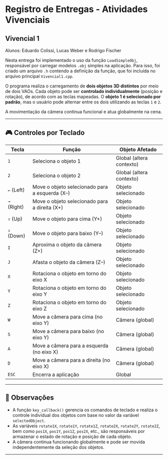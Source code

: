 # Registro de Entregas - Atividades Vivenciais

## Vivencial 1

Alunos: Eduardo Colissi, Lucas Weber e Rodrigo Fischer

Nesta entrega foi implementado o uso da função `LoadSimpleObj`, responsável por carregar modelos `.obj` simples na aplicação. Para isso, foi criado um arquivo `.h` contendo a definição da função, que foi incluída no arquivo principal `Vivencial1.cpp`.

O programa realiza o carregamento de **dois objetos 3D distintos** por meio de dois VAOs. Cada objeto pode ser **controlado individualmente** (posição e rotação), de acordo com as teclas mapeadas. O **objeto 1 é selecionado por padrão**, mas o usuário pode alternar entre os dois utilizando as teclas `1` e `2`.

A movimentação da câmera continua funcional e atua globalmente na cena.

---

## 🎮 Controles por Teclado

| Tecla         | Função                                             | Objeto Afetado               |
|---------------|----------------------------------------------------|------------------------------|
| `1`           | Seleciona o objeto 1                               | Global (altera contexto)     |
| `2`           | Seleciona o objeto 2                               | Global (altera contexto)     |
| `←` (Left)    | Move o objeto selecionado para a esquerda (X–)     | Objeto selecionado           |
| `→` (Right)   | Move o objeto selecionado para a direita (X+)      | Objeto selecionado           |
| `↑` (Up)      | Move o objeto para cima (Y+)                       | Objeto selecionado           |
| `↓` (Down)    | Move o objeto para baixo (Y–)                      | Objeto selecionado           |
| `I`           | Aproxima o objeto da câmera (Z+)                   | Objeto selecionado           |
| `J`           | Afasta o objeto da câmera (Z–)                     | Objeto selecionado           |
| `X`           | Rotaciona o objeto em torno do eixo X              | Objeto selecionado           |
| `Y`           | Rotaciona o objeto em torno do eixo Y              | Objeto selecionado           |
| `Z`           | Rotaciona o objeto em torno do eixo Z              | Objeto selecionado           |
| `W`           | Move a câmera para cima (no eixo Y)                | Câmera (global)              |
| `S`           | Move a câmera para baixo (no eixo Y)               | Câmera (global)              |
| `A`           | Move a câmera para a esquerda (no eixo X)          | Câmera (global)              |
| `D`           | Move a câmera para a direita (no eixo X)           | Câmera (global)              |
| `ESC`         | Encerra a aplicação                                | Global                       |

---

## 📌 Observações

- A função `key_callback()` gerencia os comandos de teclado e realiza o controle individual dos objetos com base no valor da variável `selectedObject`.
- As variáveis `rotate1X`, `rotate1Y`, `rotate1Z`, `rotate2X`, `rotate2Y`, `rotate2Z`, bem como `pos1X`, `pos1Y`, `pos1Z`, `pos2X`, etc., são responsáveis por armazenar o estado de rotação e posição de cada objeto.
- A câmera continua funcionando globalmente e pode ser movida independentemente da seleção dos objetos.

---

